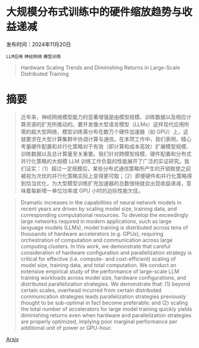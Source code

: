 # 大规模分布式训练中的硬件缩放趋势与收益递减

发布时间：2024年11月20日

`LLM应用` `神经网络` `模型训练`

> Hardware Scaling Trends and Diminishing Returns in Large-Scale Distributed Training

# 摘要

> 近年来，神经网络模型能力的显著增强是由模型规模、训练数据以及相应计算资源的扩充所推动的。要开发像大型语言模型（LLMs）这样现代应用所需的超大型网络，模型训练需分布在数万个硬件加速器（如 GPU）上，这就要求在大型计算集群中协调计算与通信。在本项工作中，我们表明，精心考量硬件配置和并行化策略对于有效（即计算和成本高效）扩展模型规模、训练数据以及总计算量至关重要。我们针对跨模型规模、硬件配置和分布式并行化策略的大规模 LLM 训练工作负载的性能展开了广泛的实证研究。我们证实：（1）超过一定规模后，某些分布式通信策略所产生的开销致使之前被视为次优的并行化策略实际上变得更可取；（2）即便硬件和并行化策略得到恰当优化，为大型模型训练扩充加速器的总数很快就会出现收益递减，意味着每新增一单位功率或 GPU 小时的边际性能欠佳。

> Dramatic increases in the capabilities of neural network models in recent years are driven by scaling model size, training data, and corresponding computational resources. To develop the exceedingly large networks required in modern applications, such as large language models (LLMs), model training is distributed across tens of thousands of hardware accelerators (e.g. GPUs), requiring orchestration of computation and communication across large computing clusters. In this work, we demonstrate that careful consideration of hardware configuration and parallelization strategy is critical for effective (i.e. compute- and cost-efficient) scaling of model size, training data, and total computation. We conduct an extensive empirical study of the performance of large-scale LLM training workloads across model size, hardware configurations, and distributed parallelization strategies. We demonstrate that: (1) beyond certain scales, overhead incurred from certain distributed communication strategies leads parallelization strategies previously thought to be sub-optimal in fact become preferable; and (2) scaling the total number of accelerators for large model training quickly yields diminishing returns even when hardware and parallelization strategies are properly optimized, implying poor marginal performance per additional unit of power or GPU-hour.

[Arxiv](https://arxiv.org/abs/2411.13055)